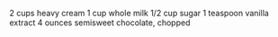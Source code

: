2 cups heavy cream 
1 cup whole milk 
1/2 cup sugar 
1 teaspoon vanilla extract 
4 ounces semisweet chocolate, chopped